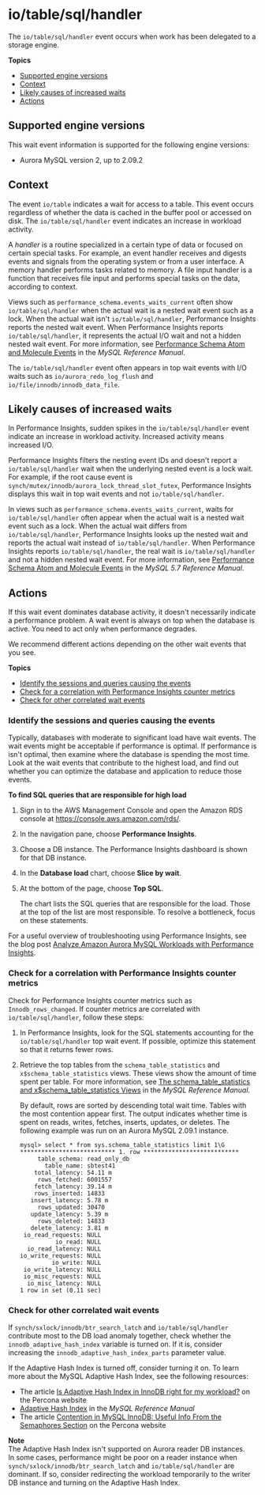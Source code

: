 # io/table/sql/handler<a name="ams-waits.waitio"></a>

The `io/table/sql/handler` event occurs when work has been delegated to a storage engine\. 

**Topics**
+ [Supported engine versions](#ams-waits.waitio.context.supported)
+ [Context](#ams-waits.waitio.context)
+ [Likely causes of increased waits](#ams-waits.waitio.causes)
+ [Actions](#ams-waits.waitio.actions)

## Supported engine versions<a name="ams-waits.waitio.context.supported"></a>

This wait event information is supported for the following engine versions:
+ Aurora MySQL version 2, up to 2\.09\.2

## Context<a name="ams-waits.waitio.context"></a>

The event `io/table` indicates a wait for access to a table\. This event occurs regardless of whether the data is cached in the buffer pool or accessed on disk\. The `io/table/sql/handler` event indicates an increase in workload activity\. 

A *handler* is a routine specialized in a certain type of data or focused on certain special tasks\. For example, an event handler receives and digests events and signals from the operating system or from a user interface\. A memory handler performs tasks related to memory\. A file input handler is a function that receives file input and performs special tasks on the data, according to context\.

Views such as `performance_schema.events_waits_current` often show `io/table/sql/handler` when the actual wait is a nested wait event such as a lock\. When the actual wait isn't `io/table/sql/handler`, Performance Insights reports the nested wait event\. When Performance Insights reports `io/table/sql/handler`, it represents the actual I/O wait and not a hidden nested wait event\. For more information, see [Performance Schema Atom and Molecule Events](https://dev.mysql.com/doc/refman/5.7/en/performance-schema-atom-molecule-events.html) in the *MySQL Reference Manual*\.

The `io/table/sql/handler` event often appears in top wait events with I/O waits such as `io/aurora_redo_log_flush` and `io/file/innodb/innodb_data_file`\.

## Likely causes of increased waits<a name="ams-waits.waitio.causes"></a>

In Performance Insights, sudden spikes in the `io/table/sql/handler` event indicate an increase in workload activity\. Increased activity means increased I/O\. 

Performance Insights filters the nesting event IDs and doesn't report a `io/table/sql/handler` wait when the underlying nested event is a lock wait\. For example, if the root cause event is `synch/mutex/innodb/aurora_lock_thread_slot_futex`, Performance Insights displays this wait in top wait events and not `io/table/sql/handler`\.

In views such as `performance_schema.events_waits_current`, waits for `io/table/sql/handler` often appear when the actual wait is a nested wait event such as a lock\. When the actual wait differs from `io/table/sql/handler`, Performance Insights looks up the nested wait and reports the actual wait instead of `io/table/sql/handler`\. When Performance Insights reports `io/table/sql/handler`, the real wait is `io/table/sql/handler` and not a hidden nested wait event\. For more information, see [Performance Schema Atom and Molecule Events](https://dev.mysql.com/doc/refman/5.7/en/performance-schema-atom-molecule-events.html) in the *MySQL 5\.7 Reference Manual*\.

## Actions<a name="ams-waits.waitio.actions"></a>

If this wait event dominates database activity, it doesn't necessarily indicate a performance problem\. A wait event is always on top when the database is active\. You need to act only when performance degrades\.

We recommend different actions depending on the other wait events that you see\.

**Topics**
+ [Identify the sessions and queries causing the events](#ams-waits.waitio.actions.identify)
+ [Check for a correlation with Performance Insights counter metrics](#ams-waits.waitio.actions.filters)
+ [Check for other correlated wait events](#ams-waits.waitio.actions.maintenance)

### Identify the sessions and queries causing the events<a name="ams-waits.waitio.actions.identify"></a>

Typically, databases with moderate to significant load have wait events\. The wait events might be acceptable if performance is optimal\. If performance is isn't optimal, then examine where the database is spending the most time\. Look at the wait events that contribute to the highest load, and find out whether you can optimize the database and application to reduce those events\.

**To find SQL queries that are responsible for high load**

1. Sign in to the AWS Management Console and open the Amazon RDS console at [https://console\.aws\.amazon\.com/rds/](https://console.aws.amazon.com/rds/)\.

1. In the navigation pane, choose **Performance Insights**\.

1. Choose a DB instance\. The Performance Insights dashboard is shown for that DB instance\.

1. In the **Database load** chart, choose **Slice by wait**\.

1. At the bottom of the page, choose **Top SQL**\.

   The chart lists the SQL queries that are responsible for the load\. Those at the top of the list are most responsible\. To resolve a bottleneck, focus on these statements\.

For a useful overview of troubleshooting using Performance Insights, see the blog post [Analyze Amazon Aurora MySQL Workloads with Performance Insights](https://aws.amazon.com/blogs/database/analyze-amazon-aurora-mysql-workloads-with-performance-insights/)\.

### Check for a correlation with Performance Insights counter metrics<a name="ams-waits.waitio.actions.filters"></a>

Check for Performance Insights counter metrics such as `Innodb_rows_changed`\. If counter metrics are correlated with `io/table/sql/handler`, follow these steps:

1. In Performance Insights, look for the SQL statements accounting for the `io/table/sql/handler` top wait event\. If possible, optimize this statement so that it returns fewer rows\.

1. Retrieve the top tables from the `schema_table_statistics` and `x$schema_table_statistics` views\. These views show the amount of time spent per table\. For more information, see [The schema\_table\_statistics and x$schema\_table\_statistics Views](https://dev.mysql.com/doc/refman/5.7/en/sys-schema-table-statistics.html) in the *MySQL Reference Manual*\.

   By default, rows are sorted by descending total wait time\. Tables with the most contention appear first\. The output indicates whether time is spent on reads, writes, fetches, inserts, updates, or deletes\. The following example was run on an Aurora MySQL 2\.09\.1 instance\.

   ```
   mysql> select * from sys.schema_table_statistics limit 1\G
   *************************** 1. row ***************************
        table_schema: read_only_db
          table_name: sbtest41
       total_latency: 54.11 m
        rows_fetched: 6001557
       fetch_latency: 39.14 m
       rows_inserted: 14833
      insert_latency: 5.78 m
        rows_updated: 30470
      update_latency: 5.39 m
        rows_deleted: 14833
      delete_latency: 3.81 m
    io_read_requests: NULL
             io_read: NULL
     io_read_latency: NULL
   io_write_requests: NULL
            io_write: NULL
    io_write_latency: NULL
    io_misc_requests: NULL
     io_misc_latency: NULL
   1 row in set (0.11 sec)
   ```

### Check for other correlated wait events<a name="ams-waits.waitio.actions.maintenance"></a>

If `synch/sxlock/innodb/btr_search_latch` and `io/table/sql/handler` contribute most to the DB load anomaly together, check whether the `innodb_adaptive_hash_index` variable is turned on\. If it is, consider increasing the `innodb_adaptive_hash_index_parts` parameter value\.

If the Adaptive Hash Index is turned off, consider turning it on\. To learn more about the MySQL Adaptive Hash Index, see the following resources:
+ The article [Is Adaptive Hash Index in InnoDB right for my workload?](https://www.percona.com/blog/2016/04/12/is-adaptive-hash-index-in-innodb-right-for-my-workload) on the Percona website
+ [Adaptive Hash Index](https://dev.mysql.com/doc/refman/5.7/en/innodb-adaptive-hash.html) in the *MySQL Reference Manual*
+ The article [Contention in MySQL InnoDB: Useful Info From the Semaphores Section](https://www.percona.com/blog/2019/12/20/contention-in-mysql-innodb-useful-info-from-the-semaphores-section/) on the Percona website

**Note**  
The Adaptive Hash Index isn't supported on Aurora reader DB instances\.  
In some cases, performance might be poor on a reader instance when `synch/sxlock/innodb/btr_search_latch` and `io/table/sql/handler` are dominant\. If so, consider redirecting the workload temporarily to the writer DB instance and turning on the Adaptive Hash Index\.